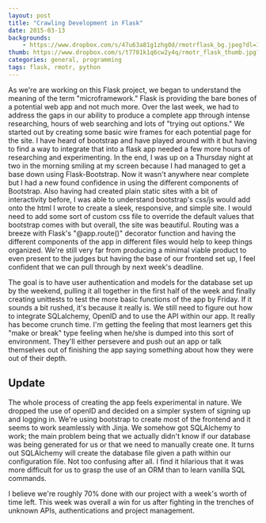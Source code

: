 ```yaml
---
layout: post
title: "Crawling Development in Flask"
date: 2015-03-13
backgrounds:
    - https://www.dropbox.com/s/47u63a81g1zhg0d/rmotrflask_bg.jpeg?dl=1
thumb: https://www.dropbox.com/s/t7781k1q6cw2y4q/rmotr_flask_thumb.jpg?dl=1
categories: general, programming
tags: flask, rmotr, python
---
```


As we're are working on this Flask project, we began to understand the meaning of the term "microframework." Flask is providing
the bare bones of a potential web app and not much more. Over the last week, we had to address the gaps in our ability
to produce a complete app through intense researching, hours of web searching and lots of "trying out options." We started
out by creating some basic wire frames for each potential page for the site. I have heard of bootstrap and have played around
with it but having to find a way to integrate that into a flask app needed a few more hours of researching and experimenting.
In the end, I was up on a Thursday night at two in the morning smiling at my screen because I had managed to get a base down using
Flask-Bootstrap. Now it wasn't anywhere near complete but I had a new found confidence in using the different components
of Bootstrap. Also having had created plain static sites with a bit of interactivity before, I was able to understand bootstrap's
css/js would add onto the html I wrote to create a sleek, responsive, and simple site. I would need to add some sort of custom
css file to override the default values that bootstrap comes with but overall, the site was beautiful. Routing was a breeze
with Flask's "@app.route()" decorator function and having the different components of the app in different files would help to keep
things organized. We're still very far from producing a minimal viable product to even present to the judges but having the
base of our frontend set up, I feel confident that we can pull through by next week's deadline.

The goal is to have user authentication and models for the database set up by the weekend, pulling it all together in the first
half of the week and finally creating unittests to test the more basic functions of the app by Friday. If it sounds a bit rushed,
it's because it really is. We still need to figure out how to integrate SQLalchemy, OpenID and to use the API within our app. It
really has become crunch time. I'm getting the feeling that most learners get this "make or break" type feeling when he/she is
dumped into this sort of environment. They'll either persevere and push out an app or talk themselves out of finishing the app
saying something about how they were out of their depth.

## Update

The whole process of creating the app feels experimental in nature. We dropped the use of openID and decided on a simpler
system of signing up and logging in. We're using bootstrap to create most of the frontend and it seems to work seamlessly
with Jinja. We somehow got SQLAlchemy to work; the main problem being that we actually didn't know if our database was
being generated for us or that we need to manually create one. It turns out SQLAlchemy will create the database file given
a path within our configuration file. Not too confusing after all. I find it hilarious that it was more difficult for us to
grasp the use of an ORM than to learn vanilla SQL commands.

I believe we're roughly 70% done with our project with a week's worth of time left. This week was overall a win for us after
fighting in the trenches of unknown APIs, authentications and project management.


